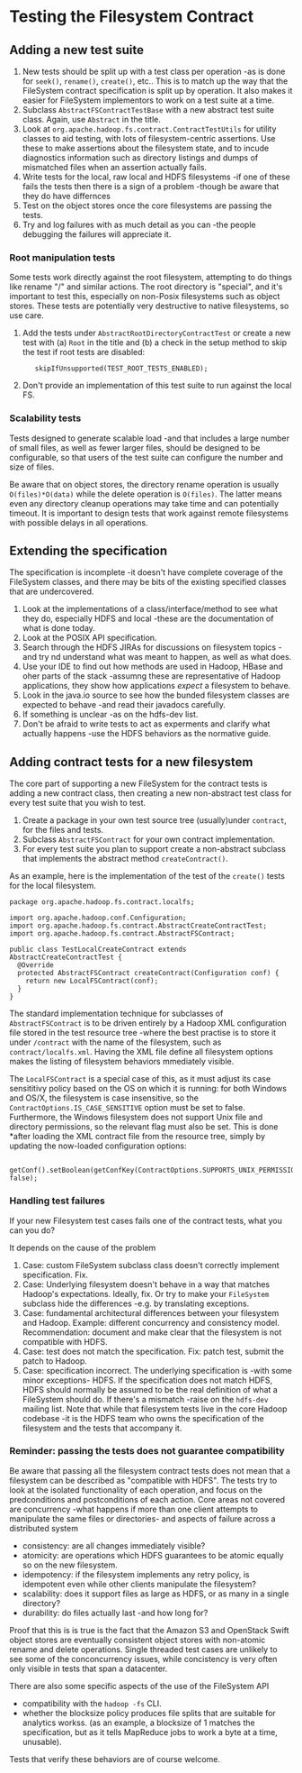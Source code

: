 <!---
  Licensed under the Apache License, Version 2.0 (the "License");
  you may not use this file except in compliance with the License.
  You may obtain a copy of the License at
  
   http://www.apache.org/licenses/LICENSE-2.0
  
  Unless required by applicable law or agreed to in writing, software
  distributed under the License is distributed on an "AS IS" BASIS,
  WITHOUT WARRANTIES OR CONDITIONS OF ANY KIND, either express or implied.
  See the License for the specific language governing permissions and
  limitations under the License. See accompanying LICENSE file.
-->
  
# Testing the Filesystem Contract


## Adding a new test suite

1. New tests should be split up with a test class per operation -as is done for `seek()`, `rename()`, `create()`, etc.. This is to match up the way that the FileSystem contract specification is split up by operation. It also makes it easier for FileSystem implementors to work on a test suite at a time.
2. Subclass `AbstractFSContractTestBase` with a new abstract test suite class. Again, use `Abstract` in the title.
3. Look at `org.apache.hadoop.fs.contract.ContractTestUtils` for utility classes to aid testing, with lots of filesystem-centric assertions. Use these to make assertions about the filesystem state, and to incude diagnostics information such as directory listings and dumps of mismatched files when an assertion actually fails.
4. Write tests for the local, raw local and HDFS filesystems -if one of these fails the tests then there is a sign of a problem -though be aware that they do have differnces
5. Test on the object stores once the core filesystems are passing the tests.
4. Try and log failures with as much detail as you can -the people debugging the failures will appreciate it.
 

### Root manipulation tests

Some tests work directly against the root filesystem, attempting to do things like rename "/" and similar actions. The root directory is "special", and it's important to test this, especially on non-Posix filesystems such as object stores. These tests are potentially very destructive to native filesystems, so use care.

1. Add the tests under `AbstractRootDirectoryContractTest` or create a new test with (a) `Root` in the title and (b) a check in the setup method to skip the test if root tests are disabled:

          skipIfUnsupported(TEST_ROOT_TESTS_ENABLED);

1. Don't provide an implementation of this test suite to run against the local FS.

### Scalability tests

Tests designed to generate scalable load -and that includes a large number of small files, as well as fewer larger files, should be designed to be configurable, so that users of the test
suite can configure the number and size of files.

Be aware that on object stores, the directory rename operation is usually `O(files)*O(data)` while the delete operation is `O(files)`. The latter means even any directory cleanup operations may take time and can potentially timeout. It is important to design tests that work against remote filesystems with possible delays in all operations.

## Extending the specification

The specification is incomplete -it doesn't have complete coverage of the FileSystem classes, and there may be bits of the existing specified classes that are undercovered.

1. Look at the implementations of a class/interface/method to see what they do, especially HDFS and local -these are the documentation of what is done today.
2. Look at the POSIX API specification.
3. Search through the HDFS JIRAs for discussions on filesystem topics -and try nd understand what was meant to happen, as well as what does.
4. Use your IDE to find out how methods are used in Hadoop, HBase and oher parts of the stack -assumng these are representative of Hadoop applications, they show how applications *expect* a filesystem to behave.
5. Look in the java.io source to see how the bunded filesystem classes are expected to behave -and read their javadocs carefully.
5. If something is unclear -as on the hdfs-dev list.
6. Don't be afraid to write tests to act as experments and clarify what actually happens -use the HDFS behaviors as the normative guide.

## Adding contract tests for a new filesystem

The core part of supporting a new FileSystem for the contract tests is adding a new contract class, then creating a new non-abstract test class for every test suite that you wish to test.

1. Create a package in your own test source tree (usually)under `contract`, for the files and tests.
2. Subclass `AbstractFSContract` for your own contract implementation.
3. For every test suite you plan to support create a non-abstract subclass that implements the abstract method `createContract()`.


As an example, here is the implementation of the test of the `create()` tests for the local filesystem.

    package org.apache.hadoop.fs.contract.localfs;

    import org.apache.hadoop.conf.Configuration;
    import org.apache.hadoop.fs.contract.AbstractCreateContractTest;
    import org.apache.hadoop.fs.contract.AbstractFSContract;

    public class TestLocalCreateContract extends AbstractCreateContractTest {
      @Override
      protected AbstractFSContract createContract(Configuration conf) {
        return new LocalFSContract(conf);
      }
    }

The standard implementation technique for subclasses of `AbstractFSContract` is to be driven entirely by a Hadoop XML configuration file stored in the test resource tree -where the best practise is to store it under `/contract` with the name of the filesystem, such as `contract/localfs.xml`. Having the XML file define all filesystem options makes the listing of filesystem behaviors mmediately visible. 

The `LocalFSContract` is a special case of this, as it must adjust its case sensititivy policy based on the OS on which it is running: for both Windows and OS/X, the filesystem is case insensitive, so the `ContractOptions.IS_CASE_SENSITIVE` option must be set to false. Furthermore, the Windows filesystem does not support Unix file and directory permissions, so the relevant flag must also be set. This is done *after loading the XML contract file from the resource tree, simply by updating the now-loaded configuration options:

      getConf().setBoolean(getConfKey(ContractOptions.SUPPORTS_UNIX_PERMISSIONS), false);



### Handling test failures

If your new Filesystem test cases fails one of the contract tests, what you can you do?

It depends on the cause of the problem

1. Case: custom FileSystem subclass class doesn't correctly implement specification. Fix.
2. Case: Underlying filesystem doesn't behave in a way that matches Hadoop's expectations. Ideally, fix. Or try to make your `FileSystem` subclass hide the differences -e.g. by translating exceptions. 
3. Case: fundamental architectural differences between your filesystem and Hadoop. Example: different concurrency and consistency model. Recommendation: document and make clear that the filesystem is not compatible with HDFS.
4. Case: test does not match the specification. Fix: patch test, submit the patch to Hadoop.
5. Case: specification incorrect. The underlying specification is -with some minor exceptions- HDFS. If the specification does not match HDFS, HDFS should normally be assumed to be the real definition of what a FileSystem should do. If there's a mismatch -raise on the `hdfs-dev` mailing list. Note that while that filesystem tests live in the core Hadoop codebase -it is the HDFS team who owns the specification of the filesystem and the tests that accompany it.

### Reminder: passing the tests does not guarantee compatibility

Be aware that passing all the filesystem contract tests does not mean that a filesystem can be described as "compatible with HDFS". The tests try to look at the isolated functionality of each operation, and focus on the predconditions and postconditions of each action. Core areas not covered are concurrency -what happens if more than one client attempts to manipulate the same files or directories- and aspects of failure across a distributed system

* consistency: are all changes immediately visible?
* atomicity: are operations which HDFS guarantees to be atomic equally so on the new filesystem.
* idempotency: if the filesystem implements any retry policy, is idempotent even while other clients manipulate the filesystem?
* scalability: does it support files as large as HDFS, or as many in a single directory?
* durability: do files actually last -and how long for?

Proof that this is is true is the fact that the Amazon S3 and OpenStack Swift object stores are eventually consistent object stores with non-atomic rename and delete operations. Single threaded test cases are unlikely to see some of the conconcurrency issues, while concistency is very often only visible in tests that span a datacenter.

There are also some specific aspects of the use of the FileSystem API

* compatibility with the `hadoop -fs` CLI.
* whether the blocksize policy produces file splits that are suitable for analytics workss. (as an example, a blocksize of 1 matches the specification, but as it tells MapReduce jobs to work a byte at a time, unusable).

Tests that verify these behaviors are of course welcome. 


 

